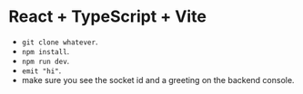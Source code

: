 # React + TypeScript + Vite

- `git clone whatever`.
- `npm install`.
- `npm run dev`.
- `emit "hi"`.
- make sure you see the socket id and a greeting on the backend console. 
